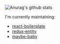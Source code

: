 ![Anurag's github stats](https://github-readme-stats.vercel.app/api?username=mikechabot&theme=dark&show_icons=true)

I'm currently maintaining:

- [react-boilerplate](https://github.com/mikechabot/react-boilerplate)
- [redux-entity](https://github.com/mikechabot/redux-entity)
- [maybe-baby](https://github.com/mikechabot/maybe-baby)
